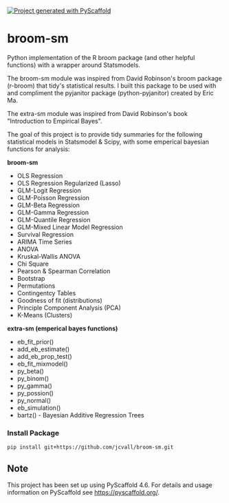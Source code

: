 <!-- These are examples of badges you might want to add to your README:
     please update the URLs accordingly

[![Built Status](https://api.cirrus-ci.com/github/<USER>/broom-sm.svg?branch=main)](https://cirrus-ci.com/github/<USER>/broom-sm)
[![ReadTheDocs](https://readthedocs.org/projects/broom-sm/badge/?version=latest)](https://broom-sm.readthedocs.io/en/stable/)
[![Coveralls](https://img.shields.io/coveralls/github/<USER>/broom-sm/main.svg)](https://coveralls.io/r/<USER>/broom-sm)
[![PyPI-Server](https://img.shields.io/pypi/v/broom-sm.svg)](https://pypi.org/project/broom-sm/)
[![Conda-Forge](https://img.shields.io/conda/vn/conda-forge/broom-sm.svg)](https://anaconda.org/conda-forge/broom-sm)
[![Monthly Downloads](https://pepy.tech/badge/broom-sm/month)](https://pepy.tech/project/broom-sm)
[![Twitter](https://img.shields.io/twitter/url/http/shields.io.svg?style=social&label=Twitter)](https://twitter.com/broom-sm)
-->

[![Project generated with PyScaffold](https://img.shields.io/badge/-PyScaffold-005CA0?logo=pyscaffold)](https://pyscaffold.org/)

# broom-sm

Python implementation of the R broom package (and other helpful functions) with a wrapper around Statsmodels.

The broom-sm module was inspired from David Robinson's broom package (r-broom) that tidy's statistical results. I built this package to be used with and compliment the pyjanitor package (python-pyjanitor) created by Eric Ma.

The extra-sm module was inspired from David Robinson's book "Introduction to Empirical Bayes".

The goal of this project is to provide tidy summaries for the following statistical models in Statsmodel & Scipy, with some emperical bayesian functions for analysis:

**broom-sm**

+ OLS Regression
+ OLS Regression Regularized (Lasso)
+ GLM-Logit Regression
+ GLM-Poisson Regression
+ GLM-Beta Regression
+ GLM-Gamma Regression
+ GLM-Quantile Regression
+ GLM-Mixed Linear Model Regression
+ Survival Regression
+ ARIMA Time Series
+ ANOVA
+ Kruskal-Wallis ANOVA
+ Chi Square
+ Pearson & Spearman Correlation
+ Bootstrap
+ Permutations
+ Contingentcy Tables
+ Goodness of fit (distributions)
+ Principle Component Analysis (PCA)
+ K-Means (Clusters)

**extra-sm (emperical bayes functions)**

* eb_fit_prior()
* add_eb_estimate()
* add_eb_prop_test()
* eb_fit_mixmodel()
* py_beta()
* py_binom()
* py_gamma()
* py_possion()
* py_normal()
* eb_simulation()
* bartz() - Bayesian Additive Regression Trees

### Install Package

```
pip install git+https://github.com/jcvall/broom-sm.git
```

<!-- pyscaffold-notes -->

## Note

This project has been set up using PyScaffold 4.6. For details and usage
information on PyScaffold see https://pyscaffold.org/.
